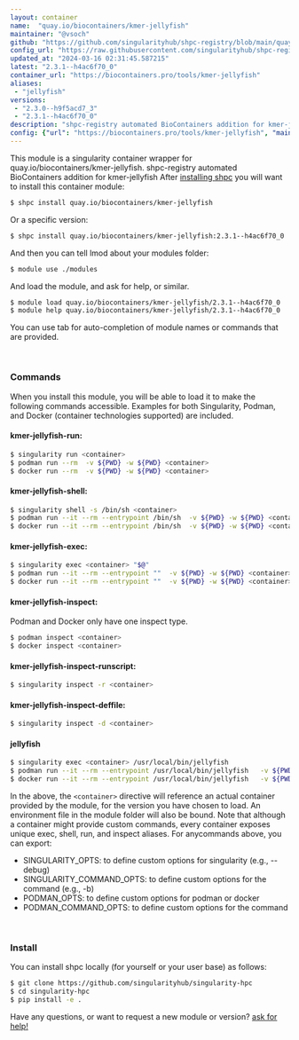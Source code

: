 ```yaml
---
layout: container
name:  "quay.io/biocontainers/kmer-jellyfish"
maintainer: "@vsoch"
github: "https://github.com/singularityhub/shpc-registry/blob/main/quay.io/biocontainers/kmer-jellyfish/container.yaml"
config_url: "https://raw.githubusercontent.com/singularityhub/shpc-registry/main/quay.io/biocontainers/kmer-jellyfish/container.yaml"
updated_at: "2024-03-16 02:31:45.587215"
latest: "2.3.1--h4ac6f70_0"
container_url: "https://biocontainers.pro/tools/kmer-jellyfish"
aliases:
 - "jellyfish"
versions:
 - "2.3.0--h9f5acd7_3"
 - "2.3.1--h4ac6f70_0"
description: "shpc-registry automated BioContainers addition for kmer-jellyfish"
config: {"url": "https://biocontainers.pro/tools/kmer-jellyfish", "maintainer": "@vsoch", "description": "shpc-registry automated BioContainers addition for kmer-jellyfish", "latest": {"2.3.1--h4ac6f70_0": "sha256:b5576aff0699c58265800f3a79d727321621c9edca42e4dd9d9095ca4a6924de"}, "tags": {"2.3.0--h9f5acd7_3": "sha256:8b656996004664483c1960d2202a2badf6b567687733e76fd32fb9c8389c7480", "2.3.1--h4ac6f70_0": "sha256:b5576aff0699c58265800f3a79d727321621c9edca42e4dd9d9095ca4a6924de"}, "docker": "quay.io/biocontainers/kmer-jellyfish", "aliases": {"jellyfish": "/usr/local/bin/jellyfish"}}
---
```


This module is a singularity container wrapper for quay.io/biocontainers/kmer-jellyfish.
shpc-registry automated BioContainers addition for kmer-jellyfish
After [installing shpc](#install) you will want to install this container module:


```bash
$ shpc install quay.io/biocontainers/kmer-jellyfish
```

Or a specific version:

```bash
$ shpc install quay.io/biocontainers/kmer-jellyfish:2.3.1--h4ac6f70_0
```

And then you can tell lmod about your modules folder:

```bash
$ module use ./modules
```

And load the module, and ask for help, or similar.

```bash
$ module load quay.io/biocontainers/kmer-jellyfish/2.3.1--h4ac6f70_0
$ module help quay.io/biocontainers/kmer-jellyfish/2.3.1--h4ac6f70_0
```

You can use tab for auto-completion of module names or commands that are provided.

<br>

### Commands

When you install this module, you will be able to load it to make the following commands accessible.
Examples for both Singularity, Podman, and Docker (container technologies supported) are included.

#### kmer-jellyfish-run:

```bash
$ singularity run <container>
$ podman run --rm  -v ${PWD} -w ${PWD} <container>
$ docker run --rm  -v ${PWD} -w ${PWD} <container>
```

#### kmer-jellyfish-shell:

```bash
$ singularity shell -s /bin/sh <container>
$ podman run --it --rm --entrypoint /bin/sh  -v ${PWD} -w ${PWD} <container>
$ docker run --it --rm --entrypoint /bin/sh  -v ${PWD} -w ${PWD} <container>
```

#### kmer-jellyfish-exec:

```bash
$ singularity exec <container> "$@"
$ podman run --it --rm --entrypoint ""  -v ${PWD} -w ${PWD} <container> "$@"
$ docker run --it --rm --entrypoint ""  -v ${PWD} -w ${PWD} <container> "$@"
```

#### kmer-jellyfish-inspect:

Podman and Docker only have one inspect type.

```bash
$ podman inspect <container>
$ docker inspect <container>
```

#### kmer-jellyfish-inspect-runscript:

```bash
$ singularity inspect -r <container>
```

#### kmer-jellyfish-inspect-deffile:

```bash
$ singularity inspect -d <container>
```


#### jellyfish

```bash
$ singularity exec <container> /usr/local/bin/jellyfish
$ podman run --it --rm --entrypoint /usr/local/bin/jellyfish   -v ${PWD} -w ${PWD} <container> -c " $@"
$ docker run --it --rm --entrypoint /usr/local/bin/jellyfish   -v ${PWD} -w ${PWD} <container> -c " $@"
```



In the above, the `<container>` directive will reference an actual container provided
by the module, for the version you have chosen to load. An environment file in the
module folder will also be bound. Note that although a container
might provide custom commands, every container exposes unique exec, shell, run, and
inspect aliases. For anycommands above, you can export:

 - SINGULARITY_OPTS: to define custom options for singularity (e.g., --debug)
 - SINGULARITY_COMMAND_OPTS: to define custom options for the command (e.g., -b)
 - PODMAN_OPTS: to define custom options for podman or docker
 - PODMAN_COMMAND_OPTS: to define custom options for the command

<br>

### Install

You can install shpc locally (for yourself or your user base) as follows:

```bash
$ git clone https://github.com/singularityhub/singularity-hpc
$ cd singularity-hpc
$ pip install -e .
```

Have any questions, or want to request a new module or version? [ask for help!](https://github.com/singularityhub/singularity-hpc/issues)